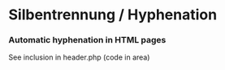 # Silbentrennung / Hyphenation

### Automatic hyphenation in HTML pages

See inclusion in header.php (code in <head> area)
